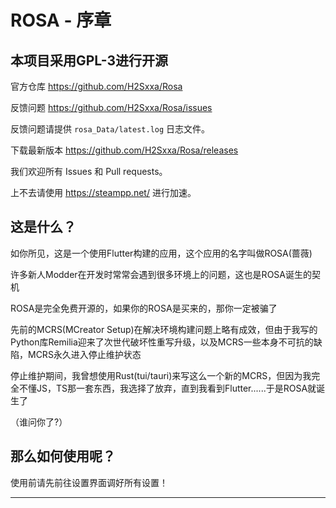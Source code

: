 # ROSA - 序章

## 本项目采用GPL-3进行开源

官方仓库 <https://github.com/H2Sxxa/Rosa>

反馈问题 <https://github.com/H2Sxxa/Rosa/issues>

反馈问题请提供 `rosa_Data/latest.log` 日志文件。

下载最新版本 <https://github.com/H2Sxxa/Rosa/releases>

我们欢迎所有 Issues 和 Pull requests。

上不去请使用 <https://steampp.net/> 进行加速。

## 这是什么？

如你所见，这是一个使用Flutter构建的应用，这个应用的名字叫做ROSA(蔷薇)

许多新人Modder在开发时常常会遇到很多环境上的问题，这也是ROSA诞生的契机

ROSA是完全免费开源的，如果你的ROSA是买来的，那你一定被骗了

先前的MCRS(MCreator Setup)在解决环境构建问题上略有成效，但由于我写的Python库Remilia迎来了次世代破坏性重写升级，以及MCRS一些本身不可抗的缺陷，MCRS永久进入停止维护状态

停止维护期间，我曾想使用Rust(tui/tauri)来写这么一个新的MCRS，但因为我完全不懂JS，TS那一套东西，我选择了放弃，直到我看到Flutter......于是ROSA就诞生了

（谁问你了?）

## 那么如何使用呢？

使用前请先前往设置界面调好所有设置！

---

